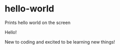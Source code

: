 # hello-world
Prints hello world on the screen

Hello!

New to coding and excited to be learning new things!

